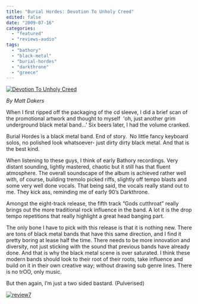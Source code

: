 ```yaml
---
title: "Burial Hordes: Devotion To Unholy Creed"
edited: false
date: "2009-07-16"
categories:
  - "featured"
  - "reviews-audio"
tags:
  - "bathory"
  - "black-metal"
  - "burial-hordes"
  - "darkthrone"
  - "greece"
---
```


[![Devotion To Unholy Creed](http://www.hellbound.ca/wp-content/uploads/2009/07/Devotion-To-Unholy-Creed-300x300.jpg "Devotion To Unholy Creed")](http://www.hellbound.ca/wp-content/uploads/2009/07/Devotion-To-Unholy-Creed.jpg)

_By Matt Dakers_

When I first ripped off the packaging of the cd sleeve, I did a brief scan of the promotional artwork and thought to myself  'oh, just another grim underground black metal band…' Six beers later, I had the volume cranked.

Burial Hordes is a black metal band. End of story.  No little fancy keyboard solos, no polished look whatsoever- just dirty dirty black metal. And that is the best kind.

When listening to these guys, I think of early Bathory recordings. Very distant sounding, lightly mastered, chaotic but it still has that fluent atmosphere. The overall soundscape of the album is achieved rather well with, of course, building tremolo picked riffs, slightly off tempo blasts and some very well done vocals. That being said, the vocals really stand out to me. They kick ass, reminding me of early 90’s Darkthrone.

Amongst the eight-track release, the fifth track “Gods cutthroat” really brings out the more traditional rock influence in the band. A lot it is the drop tempo repetitions that really highlight a great head banging part.

The only bone I have to pick with this release is that it is nothing new. There are tons of black metal bands that have this same direction, and I find it pretty boring at lease half the time. There needs to be more innovation and diversity, not just sticking with the sound that previous bands have already done. And that is why the black metal scene is over saturated. I think these modern bands should look to their root of their roots, take influence and build on it in their own creative way; without drawing sub genre lines. There is no trOO, only music.

But then again, I’m just a two sided bastard. (Pulverised)

[![review7](http://www.hellbound.ca/wp-content/uploads/2009/06/review77.png "review7")](http://www.hellbound.ca/wp-content/uploads/2009/06/review77.png)
